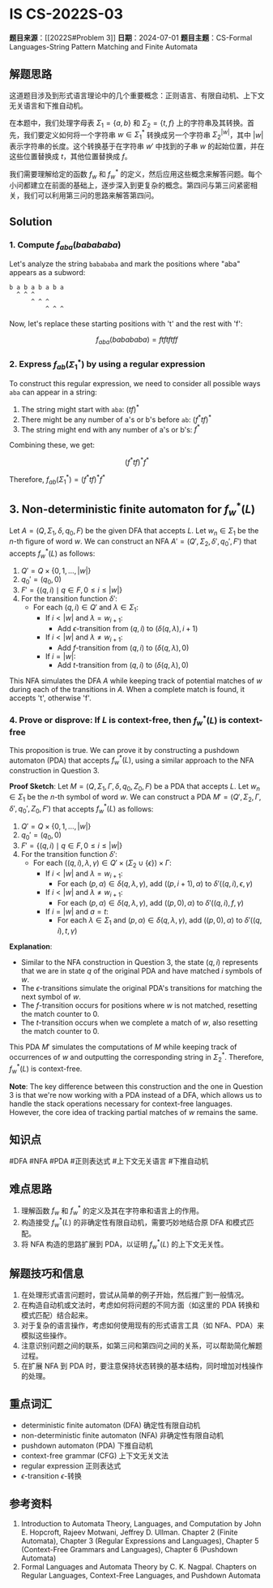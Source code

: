 # IS CS-2022S-03

**题目来源**：[[2022S#Problem 3]]
**日期**：2024-07-01
**题目主题**：CS-Formal Languages-String Pattern Matching and Finite Automata

## 解题思路

这道题目涉及到形式语言理论中的几个重要概念：正则语言、有限自动机、上下文无关语言和下推自动机。

在本题中，我们处理字母表 $\Sigma_1 = \{a, b\}$ 和 $\Sigma_2 = \{t, f\}$ 上的字符串及其转换。首先，我们要定义如何将一个字符串 $w \in \Sigma_1^*$ 转换成另一个字符串 $\Sigma_2^{|w|}$，其中 $|w|$ 表示字符串的长度。这个转换基于在字符串 $w'$ 中找到的子串 $w$ 的起始位置，并在这些位置替换成 $t$，其他位置替换成 $f$。

我们需要理解给定的函数 $f_w$ 和 $f_w^*$ 的定义，然后应用这些概念来解答问题。每个小问都建立在前面的基础上，逐步深入到更复杂的概念。第四问与第三问紧密相关，我们可以利用第三问的思路来解答第四问。

## Solution

### 1. Compute $f_{aba}(babababa)$

Let's analyze the string `babababa` and mark the positions where "aba" appears as a subword:

```
b a b a b a b a
  ^ ^ ^
      ^ ^ ^
          ^ ^ ^
```

Now, let's replace these starting positions with 't' and the rest with 'f':

$$f_{aba}(babababa) = ftftftff$$

### 2. Express $f_{ab}(\Sigma_1^*)$ by using a regular expression

To construct this regular expression, we need to consider all possible ways `aba` can appear in a string:

1. The string might start with `aba`: $(tf)^*$
2. There might be any number of a's or b's before `ab`: $(f^*tf)^*$
3. The string might end with any number of a's or b's: $f^*$

Combining these, we get:

$$(f^*tf)^*f^*$$

Therefore, $f_{ab}(\Sigma_1^*) = (f^*tf)^*f^*$

## 3. Non-deterministic finite automaton for $f_w^*(L)$

Let $A = (Q, \Sigma_1, \delta, q_0, F)$ be the given DFA that accepts $L$. Let $w_n \in \Sigma_1$ be the $n$-th figure of word $w$. We can construct an NFA $A' = (Q', \Sigma_2, \delta', q_0', F')$ that accepts $f_w^*(L)$ as follows:

1. $Q' = Q \times \{0, 1, …, |w|\}$
2. $q_0' = (q_0, 0)$
3. $F' = \{(q, i) \mid q \in F, 0 \leq i \leq |w|\}$
4. For the transition function $\delta'$:
   - For each $(q, i) \in Q'$ and $\lambda \in \Sigma_1$:
     - If $i < |w|$ and $\lambda = w_{i+1}$:
	     - Add $\epsilon$-transition from $(q, i)$ to $(\delta(q, \lambda), i+1)$
     - If $i < |w|$ and $\lambda \neq w_{i+1}$:
	     - Add $f$-transition from $(q, i)$ to $(\delta(q, \lambda), 0)$
     - If $i = |w|$:
	     - Add $t$-transition from $(q, i)$ to $(\delta(q, \lambda), 0)$

This NFA simulates the DFA $A$ while keeping track of potential matches of $w$ during each of the transitions in $A$. When a complete match is found, it accepts 't', otherwise 'f'.

### 4. Prove or disprove: If $L$ is context-free, then $f_w^*(L)$ is context-free

This proposition is true. We can prove it by constructing a pushdown automaton (PDA) that accepts $f_w^*(L)$, using a similar approach to the NFA construction in Question 3.

**Proof Sketch**:
Let $M = (Q, \Sigma_1, \Gamma, \delta, q_0, Z_0, F)$ be a PDA that accepts $L$. Let $w_n \in \Sigma_1$ be the $n$-th symbol of word $w$. We can construct a PDA $M' = (Q', \Sigma_2, \Gamma, \delta', q_0', Z_0, F')$ that accepts $f_w^*(L)$ as follows:

1. $Q' = Q \times \{0, 1, …, |w|\}$
2. $q_0' = (q_0, 0)$
3. $F' = \{(q, i) \mid q \in F, 0 \leq i \leq |w|\}$
4. For the transition function $\delta'$:
   - For each $((q, i), \lambda, \gamma) \in Q' \times (\Sigma_2 \cup \{\epsilon\}) \times \Gamma$:
     - If $i < |w|$ and $\lambda = w_{i+1}$:
       - For each $(p, \alpha) \in \delta(q, \lambda, \gamma)$, add $((p, i+1), \alpha)$ to $\delta'((q, i), \epsilon, \gamma)$
     - If $i < |w|$ and $\lambda \neq w_{i+1}$:
       - For each $(p, \alpha) \in \delta(q, \lambda, \gamma)$, add $((p, 0), \alpha)$ to $\delta'((q, i), f, \gamma)$
     - If $i = |w|$ and $a = t$:
       - For each $\lambda \in \Sigma_1$ and $(p, \alpha) \in \delta(q, \lambda, \gamma)$, add $((p, 0), \alpha)$ to $\delta'((q, i), t, \gamma)$

**Explanation**:

- Similar to the NFA construction in Question 3, the state $(q, i)$ represents that we are in state $q$ of the original PDA and have matched $i$ symbols of $w$.
- The $\epsilon$-transitions simulate the original PDA's transitions for matching the next symbol of $w$.
- The $f$-transition occurs for positions where $w$ is not matched, resetting the match counter to 0.
- The $t$-transition occurs when we complete a match of $w$, also resetting the match counter to 0.

This PDA $M'$ simulates the computations of $M$ while keeping track of occurrences of $w$ and outputting the corresponding string in $\Sigma_2^*$. Therefore, $f_w^*(L)$ is context-free.

**Note**: The key difference between this construction and the one in Question 3 is that we're now working with a PDA instead of a DFA, which allows us to handle the stack operations necessary for context-free languages. However, the core idea of tracking partial matches of $w$ remains the same.

## 知识点

#DFA #NFA #PDA #正则表达式 #上下文无关语言 #下推自动机

## 难点思路

1. 理解函数 $f_w$ 和 $f_w^*$ 的定义及其在字符串和语言上的作用。
2. 构造接受 $f_w^*(L)$ 的非确定性有限自动机，需要巧妙地结合原 DFA 和模式匹配。
3. 将 NFA 构造的思路扩展到 PDA，以证明 $f_w^*(L)$ 的上下文无关性。

## 解题技巧和信息

1. 在处理形式语言问题时，尝试从简单的例子开始，然后推广到一般情况。
2. 在构造自动机或文法时，考虑如何将问题的不同方面（如这里的 PDA 转换和模式匹配）结合起来。
3. 对于复杂的语言操作，考虑如何使用现有的形式语言工具（如 NFA、PDA）来模拟这些操作。
4. 注意识别问题之间的联系，如第三问和第四问之间的关系，可以帮助简化解题过程。
5. 在扩展 NFA 到 PDA 时，要注意保持状态转换的基本结构，同时增加对栈操作的处理。

## 重点词汇

- deterministic finite automaton (DFA) 确定性有限自动机
- non-deterministic finite automaton (NFA) 非确定性有限自动机
- pushdown automaton (PDA) 下推自动机
- context-free grammar (CFG) 上下文无关文法
- regular expression 正则表达式
- $\epsilon$-transition $\epsilon$-转换

## 参考资料

1. Introduction to Automata Theory, Languages, and Computation by John E. Hopcroft, Rajeev Motwani, Jeffrey D. Ullman. Chapter 2 (Finite Automata), Chapter 3 (Regular Expressions and Languages), Chapter 5 (Context-Free Grammars and Languages), Chapter 6 (Pushdown Automata)
2. Formal Languages and Automata Theory by C. K. Nagpal. Chapters on Regular Languages, Context-Free Languages, and Pushdown Automata
